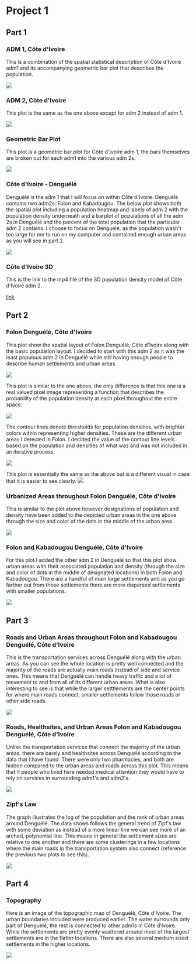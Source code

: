 # Project 1

## Part 1

### ADM 1, Côte d'Ivoire

This is a combination of the spatial statistical description of Côte d'Ivoire adm1 and its accompanying geometric bar plot that describes the population.

![](https://kelannen.github.io/Agent_Based_Modeling/Project_1/Part_1/cote_divoire_project1_part1_img1.png)

### ADM 2, Côte d'Ivoire

This plot is the same as the one above except for adm 2 instead of adm 1.

![](https://kelannen.github.io/Agent_Based_Modeling/Project_1/Part_1/cote_divoire_project1_part1_img2.png)

### Geometric Bar Plot

This plot is a geometric bar plot for Côte d'Ivoire adm 1, the bars themselves are broken out for each adm1 into the various adm 2s.

![](https://kelannen.github.io/Agent_Based_Modeling/Project_1/Part_1/cote_divoire_project1_part1_img3.png)

### Côte d'Ivoire - Denguélé

Denguélé is the adm 1 that I will focus on within Côte d'Ivoire. Denguélé contains two adm2s: Folon and Kabadougou. The below plot shows both the spatial plot including a population heatmap and labels of adm 2 with the population density underneath and a barplot of populations of all the adm 2s in Denguélé and the percent of the total population that the particular adm 2 contains. I choose to focus on Denguélé, as the population wasn't too large for me to run on my computer and contained enough urban areas as you will see in part 2.

![](https://kelannen.github.io/Agent_Based_Modeling/Project_1/Part_1/cote_divoire_project1_part1_img4.png)

### Côte d'Ivoire 3D

This is the link to the mp4 file of the 3D population density model of Côte d'Ivoire adm 2.

[link](https://github.com/kelannen/Agent_Based_Modeling/tree/master/Project_1/Part_1/cote_divoire_gadm_movie.mp4)

## Part 2

### Folon Denguélé, Côte d'Ivoire

This plot show the spatial layout of Folon Denguélé, Côte d'Ivoire along with the basic population layout. I decided to start with this adm 2 as it was the least populous adm 2 in Denguélé while still having enough people to describe human settlements and urban areas.

![](https://kelannen.github.io/Agent_Based_Modeling/Project_1/Part_2/cote_divoire_project1_part2_img1.png)

This plot is similar to the one above, the only difference is that this one is a real valued pixel image representing a function that describes the probability of the population density at each pixel throughout the entire space.

![](https://kelannen.github.io/Agent_Based_Modeling/Project_1/Part_2/cote_divoire_project1_part2_img2.png)

The contour lines denote thresholds for population densities, with brighter colors within representing higher densities. These are the different urban areas I detected in Folon. I decided the value of the contour line levels based on the population and densities of what was and was not included in an iterative process.

![](https://kelannen.github.io/Agent_Based_Modeling/Project_1/Part_2/cote_divoire_project1_part2_img3.png)

This plot is essentially the same as the above but is a different visual in case that it is easier to see clearly.
![](https://kelannen.github.io/Agent_Based_Modeling/Project_1/Part_2/cote_divoire_project1_part2_img4.png)

### Urbanized Areas throughout Folon Denguélé, Côte d'Ivoire

This is similar to the plot above however designations of population and density have been added to the depicted urban areas in the one above through the size and color of the dots in the middle of the urban area.

![](https://kelannen.github.io/Agent_Based_Modeling/Project_1/Part_2/cote_divoire_project1_part2_img5.png)

### Folon and Kabadougou Denguélé, Côte d'Ivoire

For this plot I added the other adm 2 in Denguélé so that this plot show urban areas with their associated population and density (through the size and color of dots in the middle of designated locations) in both Folon and Kabadougou. There are a handful of main large settlements and as you go farther out from those settlements there are more dispersed settlements with smaller populations.

![](https://kelannen.github.io/Agent_Based_Modeling/Project_1/Part_2/cote_divoire_project1_part2_img6.png)

## Part 3

### Roads and Urban Areas throughout Folon and Kabadougou Denguélé, Côte d'Ivoire

This is the transportation services across Denguélé along with the urban areas. As you can see the whole location is pretty well connected and the majority of the roads are actually main roads instead of side and service ones. This means that Denguélé can handle heavy traffic and a lot of movement to and from all of its different urban areas. What is also interesting to see is that while the larger setttlements are the center points for where main roads connect, smaller settlements follow those roads or other side roads.

![](https://kelannen.github.io/Agent_Based_Modeling/Project_1/Part_3/cote_divoire_project1_part3_img1.png)


### Roads, Healthsites, and Urban Areas Folon and Kabadougou Denguélé, Côte d'Ivoire

Unlike the transportation services that connect the majority of the urban areas, there are barely and healthsites across Denguélé according to the data that I have found. There were only two pharmacies, and both are hidden compared to the urban areas and roads across this plot. This means that if people who lived here needed medical attention they would have to rely on services in surrounding adm1's and adm2's.

![](https://kelannen.github.io/Agent_Based_Modeling/Project_1/Part_3/cote_divoire_project1_part3_img2.png)

### Zipf's Law

The graph illustrates the log of the population and the rank of urban areas around Denguélé. The data shows follows the general trend of Zipf's law with some deviation as instead of a more linear line we can see more of an arched, polynomial line. This means in general the settlement sizes are relative to one another and there are some clusterings in a few locations where the main roads in the transportation system also connect (reference the previous two plots to see this).

![](https://kelannen.github.io/Agent_Based_Modeling/Project_1/Part_2/cote_divoire_project1_part2_img7.png)

## Part 4

### Topography

Here is an image of the topographic map of Denguélé, Côte d'Ivoire. The urban boundaries included were produced earlier. The water surrounds only part of Denguélé, the rest is connected to other adm1s in Côte d'Ivoire. While the settlements are pretty evenly scattered around most of the largest settlements are in the flatter locations. There are also several medium sized settlements in the higher locations.

![](https://kelannen.github.io/Agent_Based_Modeling/Project_1/Part_4/cote_divoire_project1_part4_img1.png)
